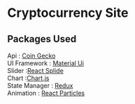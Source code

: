 # Cryptocurrency Site

## Packages Used

Api : [Coin Gecko](https://www.coingecko.com/en/api/documentation/) \
UI Framework : [Material Ui](https://mui.com/) \
Slider :[React Splide](https://splidejs.com/integration/react-splide/) \
Chart :[Chart.js](https://react-chartjs-2.netlify.app/) \
State Manager : [Redux](https://redux.js.org/) \
Animation : [React Particles](https://www.npmjs.com/package/reactparticles.js)
